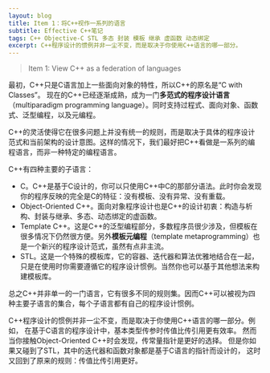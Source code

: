 ```yaml
---
layout: blog
title: Item 1：将C++视作一系列的语言
subtitle: Effective C++笔记
tags: C++ Objective-C STL 多态 封装 模板 继承 虚函数 动态绑定
excerpt: C++程序设计的惯例并非一尘不变，而是取决于你使用C++语言的哪一部分。
---
```


> Item 1: View C++ as a federation of languages

最初，C++只是C语言加上一些面向对象的特性，所以C++的原名是“C with Classes”。
现在的C++已经逐渐成熟，成为一门**多范式的程序设计语言**（multiparadigm programming language）。同时支持过程式、面向对象、函数式、泛型编程，以及元编程。

C++的灵活使得它在很多问题上并没有统一的规则，而是取决于具体的程序设计范式和当前架构的设计意图。这样的情况下，我们最好把C++看做是一系列的编程语言，而非一种特定的编程语言。

C++有四种主要的子语言：

* C。C++是基于C设计的，你可以只使用C++中C的那部分语法。此时你会发现你的程序反映的完全是C的特征：没有模板、没有异常、没有重载。
* Object-Oriented C++。面向对象程序设计也是C++的设计初衷：构造与析构、封装与继承、多态、动态绑定的虚函数。
* Template C++。这是C++的泛型编程部分，多数程序员很少涉及，但模板在很多情况下仍然很方便。另外**模板元编程**（template metaprogramming）也是一个新兴的程序设计范式，虽然有点非主流。
* STL。这是一个特殊的模板库，它的容器、迭代器和算法优雅地结合在一起，只是在使用时你需要遵循它的程序设计惯例。当然你也可以基于其他想法来构建模板库。

总之C++并非单一的一门语言，它有很多不同的规则集。因而C++可以被视为四种主要子语言的集合，每个子语言都有自己的程序设计惯例。

C++程序设计的惯例并非一尘不变，而是取决于你使用C++语言的哪一部分。例如，
在基于C语言的程序设计中，基本类型传参时传值比传引用更有效率。
然而当你接触Object-Oriented C++时会发现，传常量指针是更好的选择。
但是你如果又碰到了STL，其中的迭代器和函数对象都是基于C语言的指针而设计的，
这时又回到了原来的规则：传值比传引用更好。
